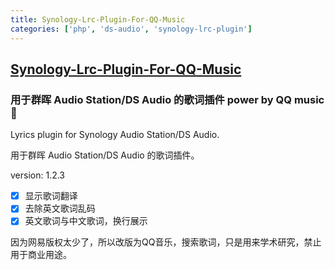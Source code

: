 ```yaml
---
title: Synology-Lrc-Plugin-For-QQ-Music
categories: ['php', 'ds-audio', 'synology-lrc-plugin']
---
```

## [Synology-Lrc-Plugin-For-QQ-Music](https://github.com/psychopasss/Synology-Lrc-Plugin-For-QQ-Music)

### 用于群晖 Audio Station/DS Audio 的歌词插件 power by QQ music 🙂 


Lyrics plugin for Synology Audio Station/DS Audio.

用于群晖 Audio Station/DS Audio 的歌词插件。  

version: 1.2.3

- [x] 显示歌词翻译
- [x] 去除英文歌词乱码
- [x] 英文歌词与中文歌词，换行展示

因为网易版权太少了，所以改版为QQ音乐，搜索歌词，只是用来学术研究，禁止用于商业用途。
